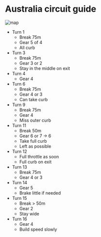 # Australia circuit guide

![map](https://www.formula1.com/content/dam/fom-website/2018-redesign-assets/Circuit%20maps%2016x9/Australia_Circuit.png.transform/7col/image.png)

- Turn 1
    - Break 75m
    - Gear 5 of 4
    - All curb
- Turn 3
    - Break 75m
    - Gear 3 or 2
    - Stay in the middle on exit
- Turn 4
    - Gear 4
- Turn 6
    - Break 75m
    - Gear 4 or 3
    - Can take curb
- Turn 9
    - Break 75m
    - Gear 4
    - Miss outer curb
- Turn 11
    - Break 50m
    - Gear 6 or 7 -> 6
    - Take full curb
    - Left as possible
- Turn 12
    - Full throttle as soon
    - Full curb on exit
- Turn 13
    - Break 75m
    - Gear 4 or 3
- Turn 14
    - Gear 5
    - Brake little if needed
- Turn 15
    - Break > 50m
    - Gear 2
    - Stay wide
- Turn 16
    - Gear 4
    - Build speed slowly
